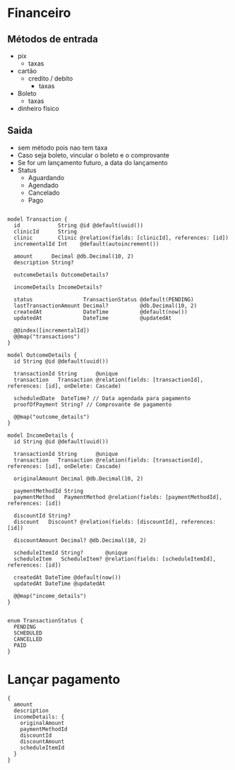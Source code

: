 # Financeiro

## Métodos de entrada
- pix
  - taxas
- cartão
  - credito / debito
    - taxas
- Boleto
  - taxas
- dinheiro físico

## Saida
  - sem método pois nao tem taxa
  - Caso seja boleto, vincular o boleto e o comprovante
  - Se for um lançamento futuro, a data do lançamento
  - Status
    - Aguardando
    - Agendado
    - Cancelado
    - Pago


```prisma

model Transaction {
  id            String @id @default(uuid())
  clinicId      String
  clinic        Clinic @relation(fields: [clinicId], references: [id])
  incrementalId Int    @default(autoincrement())

  amount      Decimal @db.Decimal(10, 2)
  description String?

  outcomeDetails OutcomeDetails?

  incomeDetails IncomeDetails?

  status                TransactionStatus @default(PENDING)
  lastTransactionAmount Decimal?          @db.Decimal(10, 2)
  createdAt             DateTime          @default(now())
  updatedAt             DateTime          @updatedAt

  @@index([incrementalId])
  @@map("transactions")
}

model OutcomeDetails {
  id String @id @default(uuid())

  transactionId String      @unique
  transaction   Transaction @relation(fields: [transactionId], references: [id], onDelete: Cascade)

  scheduledDate  DateTime? // Data agendada para pagamento
  proofOfPayment String? // Comprovante de pagamento

  @@map("outcome_details")
}

model IncomeDetails {
  id String @id @default(uuid())

  transactionId String      @unique
  transaction   Transaction @relation(fields: [transactionId], references: [id], onDelete: Cascade)

  originalAmount Decimal @db.Decimal(10, 2)

  paymentMethodId String
  paymentMethod   PaymentMethod @relation(fields: [paymentMethodId], references: [id])

  discountId String?
  discount   Discount? @relation(fields: [discountId], references: [id])

  discountAmount Decimal? @db.Decimal(10, 2)

  scheduleItemId String?       @unique
  scheduleItem   ScheduleItem? @relation(fields: [scheduleItemId], references: [id])

  createdAt DateTime @default(now())
  updatedAt DateTime @updatedAt

  @@map("income_details")
}


enum TransactionStatus {
  PENDING
  SCHEDULED
  CANCELLED
  PAID
}

```


# Lançar pagamento
```
{
  amount
  description
  incomeDetails: {
    originalAmount
    paymentMethodId
    discountId
    discountAmount
    scheduleItemId
  }
}
```